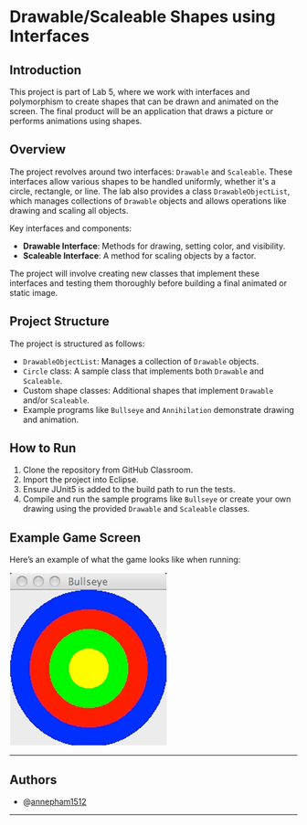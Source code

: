 # Drawable/Scaleable Shapes using Interfaces

## Introduction
This project is part of Lab 5, where we work with interfaces and polymorphism to create shapes that can be drawn and animated on the screen. The final product will be an application that draws a picture or performs animations using shapes.

## Overview
The project revolves around two interfaces: `Drawable` and `Scaleable`. These interfaces allow various shapes to be handled uniformly, whether it's a circle, rectangle, or line. The lab also provides a class `DrawableObjectList`, which manages collections of `Drawable` objects and allows operations like drawing and scaling all objects.

Key interfaces and components:
- **Drawable Interface**: Methods for drawing, setting color, and visibility.
- **Scaleable Interface**: A method for scaling objects by a factor.

The project will involve creating new classes that implement these interfaces and testing them thoroughly before building a final animated or static image.

## Project Structure
The project is structured as follows:
- `DrawableObjectList`: Manages a collection of `Drawable` objects.
- `Circle` class: A sample class that implements both `Drawable` and `Scaleable`.
- Custom shape classes: Additional shapes that implement `Drawable` and/or `Scaleable`.
- Example programs like `Bullseye` and `Annihilation` demonstrate drawing and animation.

## How to Run
1. Clone the repository from GitHub Classroom.
2. Import the project into Eclipse.
3. Ensure JUnit5 is added to the build path to run the tests.
4. Compile and run the sample programs like `Bullseye` or create your own drawing using the provided `Drawable` and `Scaleable` classes.

## Example Game Screen

Here’s an example of what the game looks like when running:

![Drawable/Scaleable Shapes](img/image.png)

---
## Authors

- @[annepham1512](https://github.com/annepham1512)

---